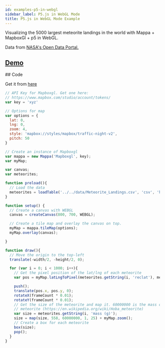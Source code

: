 ```yaml
---
id: examples-p5-in-webgl
sidebar_label: P5.js in WebGL Mode
title: P5.js in WebGL Mode Example
---
```


Visualizing the 5000 largest meteorite landings in the world with Mappa + MapboxGl + p5 in WebGL.

Data from [NASA's Open Data Portal.](https://data.nasa.gov/Space-Science/Meteorite-Landings/gh4g-9sfh)

## [Demo](https://cvalenzuela.github.io/Mappa/examples/tile/Webgl/)

<div class="example">
  <div id="canvasContainer"></div>
</div>

## Code

Get it from [here](https://github.com/cvalenzuela/Mappa/tree/master/examples/tile/Webgl)

```javascript
// API Key for Mapboxgl. Get one here:
// https://www.mapbox.com/studio/account/tokens/
var key = 'xyz'

// Options for map
var options = {
  lat: 0,
  lng: 0,
  zoom: 4,
  style: 'mapbox://styles/mapbox/traffic-night-v2',
  pitch: 50
}

// Create an instance of Mapboxgl
var mappa = new Mappa('Mapboxgl', key);
var myMap;

var canvas;
var meteorites;

function preload(){
  // Load the data
  meteorites = loadTable('../../data/Meteorite_Landings.csv', 'csv', 'header');
}

function setup() {
  // Create a canvas with WEBGL
  canvas = createCanvas(800, 700, WEBGL);

  // Create a tile map and overlay the canvas on top.
  myMap = mappa.tileMap(options);
  myMap.overlay(canvas);

}

function draw(){
  // Move the origin to the top-left
  translate(-width/2, -height/2, 0);

  for (var i = 0; i < 1000; i++){
    // Get the pixel position of the lat/lng of each meteorite
    var pos = myMap.latLngToPixel(meteorites.getString(i, 'reclat'), meteorites.getString(i, 'reclong'));

    push();
    translate(pos.x, pos.y, 0);
    rotateX(frameCount * 0.01);
    rotateY(frameCount * 0.01);
    // Get the size of the meteorite and map it. 60000000 is the mass of the largest
    // meteorite (https://en.wikipedia.org/wiki/Hoba_meteorite)
    var size = meteorites.getString(i, 'mass (g)');
    size = map(size, 558, 60000000, 1, 25) + myMap.zoom();
    // Create a box for each meteorite
    box(size);
    pop();
  }
}

```